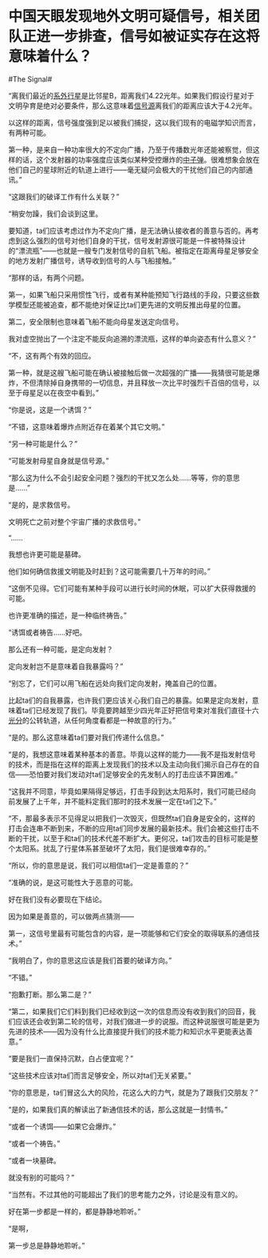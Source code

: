 # 中国天眼发现地外文明可疑信号，相关团队正进一步排查，信号如被证实存在这将意味着什么？

\#The Signal#

“离我们最近的[系外行星](https://www.zhihu.com/search?q=系外行星&search_source=Entity&hybrid_search_source=Entity&hybrid_search_extra={"sourceType"%3A"answer"%2C"sourceId"%3A2529055091})是比邻星B，距离我们4.22光年。如果我们假设行星对于文明孕育是绝对必要条件，那么这意味着[信号源](https://www.zhihu.com/search?q=信号源&search_source=Entity&hybrid_search_source=Entity&hybrid_search_extra={"sourceType"%3A"answer"%2C"sourceId"%3A2529055091})离我们的距离应该大于4.2光年。

以这样的距离，信号强度强到足以被我们捕捉，这以我们现有的电磁学知识而言，有两种可能。

第一种，是来自一种功率很大的不定向广播，乃至于传播数光年还能被察觉，但这样的话，这个发射器的功率强度应该类似某种受控爆炸的[中子弹](https://www.zhihu.com/search?q=中子弹&search_source=Entity&hybrid_search_source=Entity&hybrid_search_extra={"sourceType"%3A"answer"%2C"sourceId"%3A2529055091})。很难想象会放在他们自己的星球附近的轨道上进行——毫无疑问会极大的干扰他们自己的内部通讯。”



“这跟我们的破译工作有什么关联？”



“稍安勿躁，我们会谈到这里。

要知道，ta们应该考虑过作为不定向广播，是无法确认接收者的善意与否的。再考虑到这么强烈的信号对他们自身的干扰，信号发射源很可能是一件被特殊设计的“漂流瓶”——也就是一艘专门发射信号的自航飞船。被指定在距离母星足够安全的地方发射广播信号，诱导收到信号的人与飞船接触。”



“那样的话，有两个问题。

第一，如果飞船只采用惯性飞行，或者有某种能预知飞行路线的手段，只要这些数学模型还能被追查，都不能绝对保证比ta们更先进的文明反推出母星的位置。

第二，安全限制也意味着飞船不能向母星发送定向信号。

我对虚空抛出了一个注定不能反向追溯的漂流瓶，这样的单向姿态有什么意义？”



“不，这有两个有效的回应。

第一种，就是这艘飞船可能在确认被接触后做一次超强的广播——我猜很可能是爆炸，不但清除掉自身携带的一切信息，并且释放一次比平时强烈千百倍的信号，以至于母星足以在夜空中看到。”



“你是说，这是一个诱饵？”



“不错，这意味着爆炸点附近存在着某个其它文明。”



“另一种可能是什么？”



“可能发射母星自身就是信号源。”



“那么这为什么不会引起安全问题？强烈的干扰又怎么处……等等，你的意思是……”



“是的，是求救信号。

文明死亡之前对整个宇宙广播的求救信号。”



“……

我想也许更可能是墓碑。

他们如何确信救援文明能及时赶到？这可能需要几十万年的时间。”



“这倒不见得。它们可能有某种手段可以进行长时间的休眠，可以扩大获得救援的可能。

也许更准确的描述，是一种临终祷告。”



“诱饵或者祷告……好吧。

那么还有一种可能，是定向发射？

定向发射岂不是意味着自我暴露吗？”



“别忘了，它们可以用飞船在远处向我们定向发射，掩盖自己的位置。

比起ta们的自我暴露，也许我们更应该关心我们自己的暴露。如果是定向发射，意味着ta们已经发现了我们。毕竟要跨越至少四光年正好把信号束对准我们直径十六[光分](https://www.zhihu.com/search?q=光分&search_source=Entity&hybrid_search_source=Entity&hybrid_search_extra={"sourceType"%3A"answer"%2C"sourceId"%3A2529055091})的公转轨道，从任何角度看都是一种故意的行为。”



“是的。那么这意味着ta们要对我们传递什么信息。”



“是的，我想这意味着某种基本的善意。毕竟以这样的能力——我不是指发射信号的技术，而是指在这样的距离上发现我们的技术以及主动向我们揭示自己存在的自信——恐怕要对我们发动对ta们足够安全的先发制人的打击应该不算困难。”



“这我并不同意，毕竟如果隔得足够远，打击手段到达太阳系时，我们可能已经向前发展了上千年，并不能料定我们那时的技术发展一定在ta们之下。”



“不，那最多表示不见得足以把我们一次毁灭，但既然ta们自身是安全的，这样的打击会连串不断到来，不断的应用ta们同步发展的最新技术。我们会被这些打击不断的干扰，以至于和ta们的技术代差不断扩大。更何况，ta们攻击的目标可能是整个太阳系。扰乱了行星体系甚至破坏了太阳，我们是很难幸存的。”



“所以，你的意思是说，我们可以相信ta们一定是善意的？”



“准确的说，是这可能性大于恶意的可能。

好在我们没有必要现在下结论。

因为如果是善意的，可以做两点猜测——

第一，这信号里最有可能包含的内容，是一项能够和它们安全的取得联系的通信技术。”



“我明白了，你的意思这应该是我们首要的破译方向。”



“不错。”



“抱歉打断。那么第二是？”



“第二，如果我们它们料到我们已经收到这一次的信息而没有收到我们的回音，我们应该还会收到第二轮的信号，对我们做进一步的说服。而这种说服很可能是更为先进的技术——因为没有什么比直接提升我们的技术能力和知识水平更能表达善意。”



“要是我们一直保持沉默，白占便宜呢？”



“这些技术应该对ta们而言足够安全，所以对ta们无关紧要。”



“你的意思是，ta们冒这么大的风险，花这么大的力气，就是为了跟我们交朋友？”



“是的，如果我们真的解读出了新通信技术的话，那么这就是一封情书。”



“或者一个诱饵——如果它会爆炸。”



“或者一个祷告。”



“或者一块墓碑。

就没有别的可能吗？”



“当然有。不过其他的可能超出了我们的思考能力之外，讨论是没有意义的。

好在第一步都是一样的，都是静静地聆听。”



“是啊，

第一步总是静静地聆听。”

